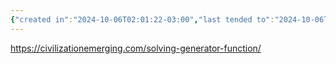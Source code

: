 ```yaml
---
{"created in":"2024-10-06T02:01:22-03:00","last tended to":"2024-10-06T02:02:43-03:00","tags":["concept","metacrisis","design"],"notestage":["🌱"],"dg-publish":true,"relevancescore":98,"permalink":"/concepts/design/generator-functions-of-existential-risk/","dgPassFrontmatter":true,"created":"2024-10-06T02:01:22.683-03:00","updated":"2024-10-06T02:04:55.322-03:00"}
---
```


https://civilizationemerging.com/solving-generator-function/